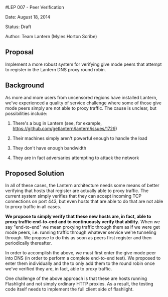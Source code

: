 #LEP 007 - Peer Verification

Date:   August 18, 2014

Status: Draft

Author: Team Lantern (Myles Horton Scribe)

## Proposal

Implement a more robust system for verifying give mode peers that attempt to 
register in the Lantern DNS proxy round robin.

## Background

As more and more users from uncensored regions have installed Lantern, we've 
experienced a quality of service challenge where some of those give mode peers simply are not
able to proxy traffic. The cause is unclear, but possibilities include:

1. There's a bug in Lantern (see, for example, https://github.com/getlantern/lantern/issues/1729)

1. Their machines simply aren't powerful enough to handle the load

1. They don't have enough bandwidth

1. They are in fact adversaries attempting to attack the network

## Proposed Solution

In all of these cases, the Lantern architecture needs some means of better verifying that
hosts that register are actually able to proxy traffic. The current system simply verifies
that they can accept incoming TCP connections on port 443, but even hosts that are able to
do that are not able to proxy traffic in all cases.

**We propose to simply verify that these new hosts are, in fact, able to proxy traffic 
end-to-end and to continuously verify that ability.** When we say "end-to-end" we mean 
proxying traffic through them as if we were get mode peers, i.e. running traffic 
through whatever service we're tunneling through. We propose to do this as soon as 
peers first register and then periodically thereafter.

In order to accomplish the above, we must first enter the give mode peer into DNS (in 
order to perform a complete end-to-end test). We proposed to enter them individually and the
to only add them to the round robin once we've verified they are, in fact, able to proxy
traffic.

One challenge of the above approach is that these are hosts running Flashlight and not 
simply ordinary HTTP proxies. As a result, the testing code itself needs to implement 
the full client side of flashlight.


